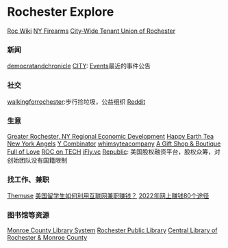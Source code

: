 # Rochester Explore

[Roc Wiki](https://rocwiki.org/)
[NY Firearms](https://www.nyfirearms.com/)
[City-Wide Tenant Union of Rochester](https://roctenantunion.org/)


### 新闻
[democratandchronicle](https://www.democratandchronicle.com/)
[CITY](https://www.rochestercitynewspaper.com/): [Events](https://www.rochestercitynewspaper.com/rochester/EventSearch?sortType=date&v=d)最近的事件公告


### 社交
[walkingforrochester](https://walkingforrochester.org/):步行捡垃圾，公益组织
[Reddit](https://www.reddit.com/)

### 生意
[Greater Rochester, NY Regional Economic Development](https://rochesterbiz.com/)
[Happy Earth Tea](https://happyearthtea.com/)
[New York Angels](https://www.newyorkangels.com/)
[Y Combinator](https://www.ycombinator.com/)
[whimsyteacompany](https://whimsyteacompany.com/)
[A Gift Shop & Boutique Full of Love](https://lalaofwebster.com/)
[ROC on TECH](https://www.rocon.tech/)
[iFly.vc](https://ifly.vc/)
[Republic](https://republic.com/raise): 美国股权融资平台，股权众筹，对创始团队没有国籍限制


### 找工作、兼职
[Themuse](https://www.themuse.com/)
[美国留学生如何利用互联网兼职赚钱？](https://www.zhihu.com/question/23007922)
[2022年网上赚钱80个途径](https://www.chineselikela.com/cash/make-money-online/11915/)
[]()

### 图书馆等资源
[Monroe County Library System](https://libraryweb.org/)
[Rochester Public Library](https://roccitylibrary.org/)
[Central Library of Rochester & Monroe County](https://ffrpl.libraryweb.org/)
[]()
[]()
[]()
[]()















